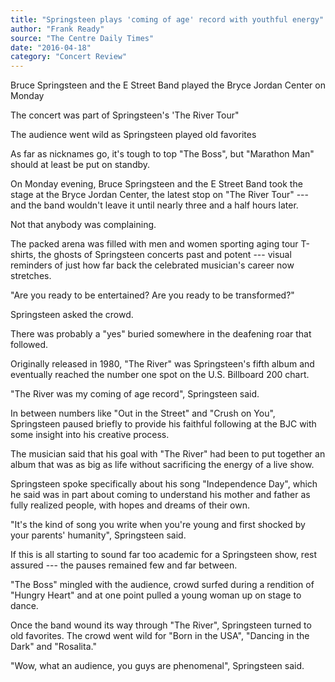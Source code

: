 ```yaml
---
title: "Springsteen plays 'coming of age' record with youthful energy"
author: "Frank Ready"
source: "The Centre Daily Times"
date: "2016-04-18"
category: "Concert Review"
---
```


Bruce Springsteen and the E Street Band played the Bryce Jordan Center on Monday

The concert was part of Springsteen's 'The River Tour"

The audience went wild as Springsteen played old favorites

As far as nicknames go, it's tough to top "The Boss", but "Marathon Man" should at least be put on standby.

On Monday evening, Bruce Springsteen and the E Street Band took the stage at the Bryce Jordan Center, the latest stop on "The River Tour" --- and the band wouldn't leave it until nearly three and a half hours later.

Not that anybody was complaining.

The packed arena was filled with men and women sporting aging tour T-shirts, the ghosts of Springsteen concerts past and potent --- visual reminders of just how far back the celebrated musician's career now stretches.

"Are you ready to be entertained? Are you ready to be transformed?"

Springsteen asked the crowd.

There was probably a "yes" buried somewhere in the deafening roar that followed.

Originally released in 1980, "The River" was Springsteen's fifth album and eventually reached the number one spot on the U.S. Billboard 200 chart.

"The River was my coming of age record", Springsteen said.

In between numbers like "Out in the Street" and "Crush on You", Springsteen paused briefly to provide his faithful following at the BJC with some insight into his creative process.

The musician said that his goal with "The River" had been to put together an album that was as big as life without sacrificing the energy of a live show.

Springsteen spoke specifically about his song "Independence Day", which he said was in part about coming to understand his mother and father as fully realized people, with hopes and dreams of their own.

"It's the kind of song you write when you're young and first shocked by your parents' humanity", Springsteen said.

If this is all starting to sound far too academic for a Springsteen show, rest assured --- the pauses remained few and far between.

"The Boss" mingled with the audience, crowd surfed during a rendition of "Hungry Heart" and at one point pulled a young woman up on stage to dance.

Once the band wound its way through "The River", Springsteen turned to old favorites. The crowd went wild for "Born in the USA", "Dancing in the Dark" and "Rosalita."

"Wow, what an audience, you guys are phenomenal", Springsteen said.